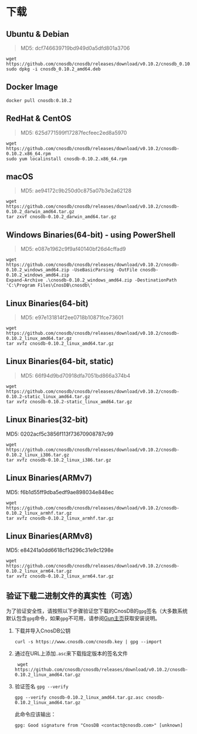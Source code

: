 # 下载


## Ubuntu & Debian
> MD5: dcf746639719bd949d0a5dfd801a3706
```shell
wget https://github.com/cnosdb/cnosdb/releases/download/v0.10.2/cnosdb_0.10.2_amd64.deb
sudo dpkg -i cnosdb_0.10.2_amd64.deb
```

## Docker Image

```shell
docker pull cnosdb:0.10.2
```

## RedHat & CentOS
> MD5: 625d771599f17287fecfeec2ed8a5970
```shell
wget https://github.com/cnosdb/cnosdb/releases/download/v0.10.2/cnosdb-0.10.2.x86_64.rpm
sudo yum localinstall cnosdb-0.10.2.x86_64.rpm
```

## macOS
> MD5: ae94172c9b250d0c875a07b3e2a62128
```shell
wget https://github.com/cnosdb/cnosdb/releases/download/v0.10.2/cnosdb-0.10.2_darwin_amd64.tar.gz
tar zxvf cnosdb-0.10.2_darwin_amd64.tar.gz
```

## Windows Binaries(64-bit) - using PowerShell
> MD5: e087e1962c9f9af40140bf26d4cffad9
```shell
wget https://github.com/cnosdb/cnosdb/releases/download/v0.10.2/cnosdb-0.10.2_windows_amd64.zip -UseBasicParsing -OutFile cnosdb-0.10.2_windows_amd64.zip
Expand-Archive .\cnosdb-0.10.2_windows_amd64.zip -DestinationPath 'C:\Program Files\CnosDB\cnosdb\'
```

## Linux Binaries(64-bit)
> MD5: e97e131814f2ee0718b10871fce73601
```shell
wget https://github.com/cnosdb/cnosdb/releases/download/v0.10.2/cnosdb-0.10.2_linux_amd64.tar.gz
tar xvfz cnosdb-0.10.2_linux_amd64.tar.gz
```
## Linux Binaries(64-bit, static)
> MD5: 66f94d9bd70918dfa7051bd866a374b4
```shell
wget https://github.com/cnosdb/cnosdb/releases/download/v0.10.2/cnosdb-0.10.2-static_linux_amd64.tar.gz
tar xvfz cnosdb-0.10.2-static_linux_amd64.tar.gz
```

## Linux Binaries(32-bit)
MD5: 0202acf5c3856f113f73670908787c99
```shell
wget https://github.com/cnosdb/cnosdb/releases/download/v0.10.2/cnosdb-0.10.2_linux_i386.tar.gz
tar xvfz cnosdb-0.10.2_linux_i386.tar.gz
```

## Linux Binaries(ARMv7)
MD5: f6b1d55ff9dba5edf9ae898034e848ec
```shell
wget https://github.com/cnosdb/cnosdb/releases/download/v0.10.2/cnosdb-0.10.2_linux_armhf.tar.gz
tar xvfz cnosdb-0.10.2_linux_armhf.tar.gz
```

## Linux Binaries(ARMv8)
MD5: e84241a0dd6618cf1d296c31e9c1298e
```shell
wget https://github.com/cnosdb/cnosdb/releases/download/v0.10.2/cnosdb-0.10.2_linux_arm64.tar.gz
tar xvfz cnosdb-0.10.2_linux_arm64.tar.gz
```

## 验证下载二进制文件的真实性（可选）

为了验证安全性，请按照以下步骤验证您下载的CnosDB的`gpg`签名（大多数系统默认包含`gpg`命令，如果`gpg`不可用，请参阅[Gun主页](https://gnupg.org/download)获取安装说明。
1. 下载并导入CnosDB公钥
   ```
   curl -s https://www.cnosdb.com/cnosdb.key | gpg --import
   ```
2. 通过在URL上添加`.asc`来下载指定版本的签名文件
   ```shell
    wget https://github.com/cnosdb/cnosdb/releases/download/v0.10.2/cnosdb-0.10.2_linux_amd64.tar.gz
   ```
3. 验证签名 `gpg --verify`
    ```shell
    gpg --verify cnosdb-0.10.2_linux_amd64.tar.gz.asc cnosdb-0.10.2_linux_amd64.tar.gz
    ```
   此命令应该输出：
    ```shell
    gpg: Good signature from "CnosDB <contact@cnosdb.com>" [unknown]
    ```